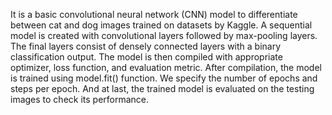 It is a basic convolutional neural network (CNN) model to differentiate between cat and dog images trained on datasets by Kaggle. A sequential model is created with convolutional layers followed by max-pooling layers. The final layers consist of densely connected layers with a binary classification output. The model is then compiled with appropriate optimizer, loss function, and evaluation metric. After compilation, the model is trained using model.fit() function. We specify the number of epochs and steps per epoch. And at last, the trained model is evaluated on the testing images to check its performance.
